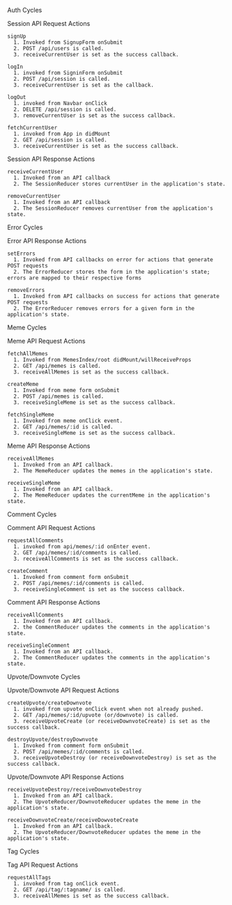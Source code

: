 Auth Cycles

  Session API Request Actions

    signUp
      1. Invoked from SignupForm onSubmit
      2. POST /api/users is called.
      3. receiveCurrentUser is set as the success callback.

    logIn
      1. invoked from SigninForm onSubmit
      2. POST /api/session is called.
      3. receiveCurrentUser is set as the callback.

    logOut
      1. invoked from Navbar onClick
      2. DELETE /api/session is called.
      3. removeCurrentUser is set as the success callback.

    fetchCurrentUser
      1. invoked from App in didMount
      2. GET /api/session is called.
      3. receiveCurrentUser is set as the success callback.

  Session API Response Actions

    receiveCurrentUser
      1. Invoked from an API callback
      2. The SessionReducer stores currentUser in the application's state.

    removeCurrentUser
      1. Invoked from an API callback
      2. The SessionReducer removes currentUser from the application's state.

Error Cycles

  Error API Response Actions

    setErrors
      1. Invoked from API callbacks on error for actions that generate POST requests
      2. The ErrorReducer stores the form in the application's state; errors are mapped to their respective forms

    removeErrors
      1. Invoked from API callbacks on success for actions that generate POST requests
      2. The ErrorReducer removes errors for a given form in the application's state.


Meme Cycles

  Meme API Request Actions

    fetchAllMemes
      1. Invoked from MemesIndex/root didMount/willReceiveProps
      2. GET /api/memes is called.
      3. receiveAllMemes is set as the success callback.

    createMeme
      1. Invoked from meme form onSubmit
      2. POST /api/memes is called.
      3. receiveSingleMeme is set as the success callback.

    fetchSingleMeme
      1. Invoked from meme onClick event.
      2. GET /api/memes/:id is called.
      3. receiveSingleMeme is set as the success callback.

  Meme API Response Actions

    receiveAllMemes
      1. Invoked from an API callback.
      2. The MemeReducer updates the memes in the application's state.

    receiveSingleMeme
      1. Invoked from an API callback.
      2. The MemeReducer updates the currentMeme in the application's state.

Comment Cycles

  Comment API Request Actions

    requestAllComments
      1. invoked from api/memes/:id onEnter event.
      2. GET /api/memes/:id/comments is called.
      3. receiveAllComments is set as the success callback.

    createComment
      1. Invoked from comment form onSubmit
      2. POST /api/memes/:id/comments is called.
      3. receiveSingleComment is set as the success callback.

  Comment API Response Actions

    receiveAllComments
      1. Invoked from an API callback.
      2. the CommentReducer updates the comments in the application's state.

    receiveSingleComment
      1. Invoked from an API callback.
      2. The CommentReducer updates the comments in the application's state.

Upvote/Downvote Cycles

  Upvote/Downvote API Request Actions

    createUpvote/createDownvote
      1. invoked from upvote onClick event when not already pushed.
      2. GET /api/memes/:id/upvote (or/downvote) is called.
      3. receiveUpvoteCreate (or receiveDownvoteCreate) is set as the success callback.

    destroyUpvote/destroyDownvote
      1. Invoked from comment form onSubmit
      2. POST /api/memes/:id/comments is called.
      3. receiveUpvoteDestroy (or receiveDownvoteDestroy) is set as the success callback.

  Upvote/Downvote API Response Actions

    receiveUpvoteDestroy/receiveDownvoteDestroy
      1. Invoked from an API callback.
      2. The UpvoteReducer/DownvoteReducer updates the meme in the application's state.

    receiveDownvoteCreate/receiveDowvoteCreate
      1. Invoked from an API callback.
      2. The UpvoteReducer/DownvoteReducer updates the meme in the application's state.

Tag Cycles

  Tag API Request Actions

    requestAllTags
      1. invoked from tag onClick event.
      2. GET /api/tag/:tagname/ is called.
      3. receiveAllMemes is set as the success callback.

